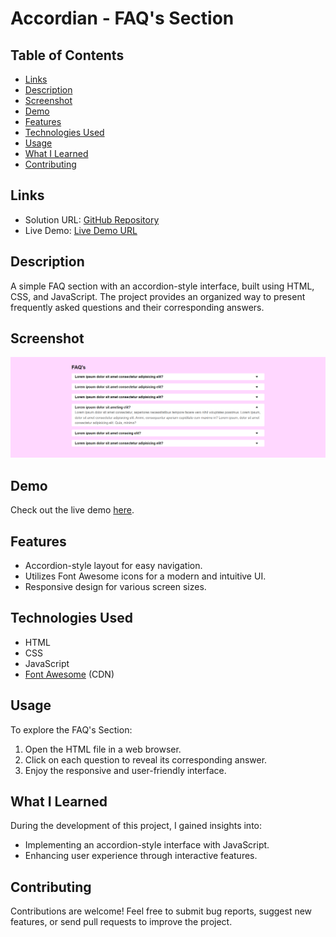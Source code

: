 # Accordian - FAQ's Section

## Table of Contents

- [Links](#links)
- [Description](#description)
- [Screenshot](#screenshot)
- [Demo](#demo)
- [Features](#features)
- [Technologies Used](#technologies-used)
- [Usage](#usage)
- [What I Learned](#what-i-learned)
- [Contributing](#contributing)

## Links

- Solution URL: [GitHub Repository](https://github.com/aruntutter/accordian-faq-section)
- Live Demo: [Live Demo URL](https://nimble-strudel-c5f3ad.netlify.app/)

## Description

A simple FAQ section with an accordion-style interface, built using HTML, CSS, and JavaScript. The project provides an organized way to present frequently asked questions and their corresponding answers.

## Screenshot

![Screenshot](./images/screenshot.png)

## Demo

Check out the live demo [here](https://nimble-strudel-c5f3ad.netlify.app/).

## Features

- Accordion-style layout for easy navigation.
- Utilizes Font Awesome icons for a modern and intuitive UI.
- Responsive design for various screen sizes.

## Technologies Used

- HTML
- CSS
- JavaScript
- [Font Awesome](https://fontawesome.com/) (CDN)

## Usage

To explore the FAQ's Section:

1. Open the HTML file in a web browser.
2. Click on each question to reveal its corresponding answer.
3. Enjoy the responsive and user-friendly interface.

## What I Learned

During the development of this project, I gained insights into:

- Implementing an accordion-style interface with JavaScript.
- Enhancing user experience through interactive features.

## Contributing

Contributions are welcome! Feel free to submit bug reports, suggest new features, or send pull requests to improve the project.
